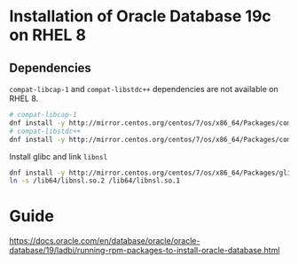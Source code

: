 # Installation of Oracle Database 19c on RHEL 8

## Dependencies
`compat-libcap-1` and `compat-libstdc++` dependencies are not available on RHEL 8.
```bash
# compat-libcap-1
dnf install -y http://mirror.centos.org/centos/7/os/x86_64/Packages/compat-libcap1-1.10-7.el7.x86_64.rpm
# compat-libstdc++
dnf install -y http://mirror.centos.org/centos/7/os/x86_64/Packages/compat-libstdc++-33-3.2.3-72.el7.x86_64.rpm
```
Install glibc and link `libnsl`
```bash
dnf install -y http://mirror.centos.org/centos/7/os/x86_64/Packages/glibc-2.17-317.el7.x86_64.rpm
ln -s /lib64/libnsl.so.2 /lib64/libnsl.so.1
```

# Guide
https://docs.oracle.com/en/database/oracle/oracle-database/19/ladbi/running-rpm-packages-to-install-oracle-database.html
